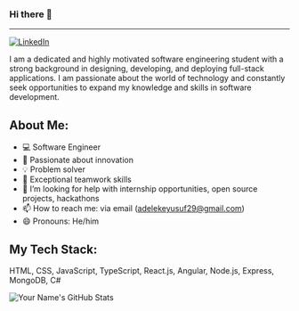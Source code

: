 ### Hi there 👋
---
[![LinkedIn](https://img.shields.io/badge/LinkedIn-Y%20Adeleke-blue)](https://www.linkedin.com/in/y-adeleke/)

I am a dedicated and highly motivated software engineering student with a strong background in designing, developing, and deploying full-stack applications. I am passionate about the world of technology and constantly seek opportunities to expand my knowledge and skills in software development.

## About Me:
- 💻 Software Engineer
- 🚀 Passionate about innovation
- 💡 Problem solver 
- 🤝 Exceptional teamwork skills
- 🤔 I’m looking for help with internship opportunities, open source projects, hackathons
- 📫 How to reach me: via email (adelekeyusuf29@gmail.com)
- 😄 Pronouns: He/him


## My Tech Stack:
HTML, CSS, JavaScript, TypeScript, React.js, Angular, Node.js, Express, MongoDB, C#

![Your Name's GitHub Stats](https://github-readme-stats.vercel.app/api?username=y-adeleke&show_icons=true)



